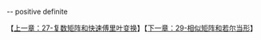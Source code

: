 -- positive definite 












【[上一章：27-复数矩阵和快速傅里叶变换](../27-复数矩阵和快速傅里叶变换/27-复数矩阵和快速傅里叶变换.md)】【[下一章：29-相似矩阵和若尔当形](../29-相似矩阵和若尔当形/29-相似矩阵和若尔当形.md)】
